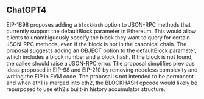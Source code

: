 ## ChatGPT4

EIP-1898 proposes adding a `blockHash` option to JSON-RPC methods that currently support the defaultBlock parameter in Ethereum. This would allow clients to unambiguously specify the block they want to query for certain JSON-RPC methods, even if the block is not in the canonical chain. The proposal suggests adding an OBJECT option to the defaultBlock parameter, which includes a block number and a block hash. If the block is not found, the callee should raise a JSON-RPC error. The proposal simplifies previous ideas proposed in EIP-98 and EIP-210 by removing needless complexity and writing the EIP in EVM code. The proposal is not intended to be permanent and when eth1 is merged into eth2, the BLOCKHASH opcode would likely be repurposed to use eth2’s built-in history accumulator structure.
